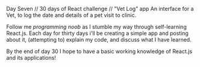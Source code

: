 Day Seven // 30 days of React challenge // "Vet Log" app
An interface for a Vet, to log the date and details of a pet visit to clinic.

Follow me *programming noob* as I stumble my way through self-learning React.js. Each day for thirty days i'll be creating a simple app and posting about it, (attempting to) explain my code, and discuss what I have learned.

By the end of day 30 I hope to have a basic working knowledge of React.js and its applications!
